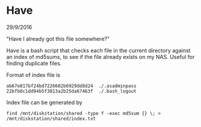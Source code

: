 # Have

29/9/2016

"Have I already got this file somewhere?"

Have is a bash script that checks each file in the current directory against an index of md5sums, to see if the file already exists on my NAS. Useful for finding duplicate files.

Format of index file is 

    ab67e817bf24bd7226602b6929dd8d24  ./.asadminpass
    22bfb8c1dd94b5f3813a2b25da67463f  ./.bash_logout

Index file can be generated by 

    find /mnt/diskstation/shared -type f -exec md5sum {} \; > /mnt/diskstation/shared/index.txt


